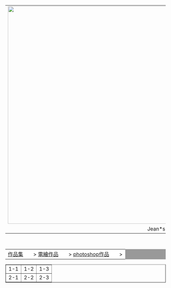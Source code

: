 <html>
<head>
<meta charset="UTF-8">
</head>
<body>
<div id="head">
<table width="1000"border="0"cellpadding="0"cellspacing="0">
<tr>
<td><img src="http://res.heraldm.com/content/image/2018/11/30/20181130000514_0.jpg"width="1000"height="684"></td>
</tr>

<tr>
<td align="center">Jean*s portfolio</td>
</tr>
</table>
</div>

<div id="nav1"><br>
<table width="1000"border="0"cellpadding="0"cellspacing="1"bgcolor="#999999">

<tr>
<td align="left"bgcolor="#ffffff"><a href="index.htm">作品集</a>　　>
<a href="index.htm">電繪作品</a>　　>
<a href="index.htm">photoshop作品</a>　　>
</td>
</tr>
</table>
</div>

</body>
<html>

<table border="1">
<tr>
<td>1-1</td><td>1-2</td><td>1-3</td>
</tr>


<tr>
<td>2-1</td><td>2-2</td><td>2-3</td>
</tr>
</table>
